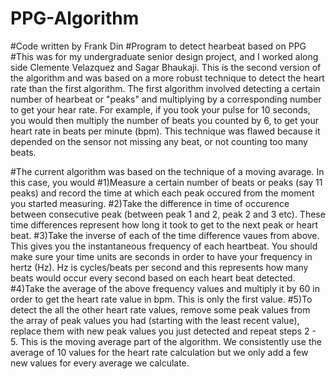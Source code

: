 # PPG-Algorithm
#Code written by Frank Din
#Program to detect hearbeat based on PPG 
#This was for my undergraduate senior design project, and I worked along side Clemente Velazquez and Sagar Bhaukaji. This is the second version of the algorithm and was based on a more robust technique to detect the heart rate than the first algorithm. The first algorithm involved detecting a certain number of hearbeat or "peaks" and multiplying by a corresponding number to get your hear rate. For example, if you took your pulse for 10 seconds, you would then multiply the number of beats you counted by 6, to get your heart rate in beats per minute (bpm). This technique was flawed because it depended on the sensor not missing any beat, or not counting too many beats.

#The current algorithm was based on the technique of a moving avarage. In this case, you would 
#1)Measure a certain number of beats or peaks (say 11 peaks) and record the time at which each peak occured from the moment you started measuring. 
#2)Take the difference in time of occurence between consecutive peak (between peak 1 and 2, peak 2 and 3 etc). These time differences represent how long it took to get to the next peak or heart beat.
#3)Take the inverse of each of the time difference vaues from above. This gives you the instantaneous frequency of each heartbeat. You should make sure your time units are seconds in order to have your frequency in hertz (Hz). Hz is cycles/beats per second and this represents how many beats would occur every second based on each heart beat detected.
#4)Take the average of the above frequency values and multiply it by 60 in order to get the heart rate value in bpm. This is only the first value.
#5)To detect the all the other heart rate values, remove some peak values from the array of peak values you had (starting with the least recent value), replace them with new peak values you just detected and repeat steps 2 - 5. This is the moving average part of the algorithm. We consistently use the average of 10 values for the heart rate calculation but we only add a few new values for every average we calculate.

